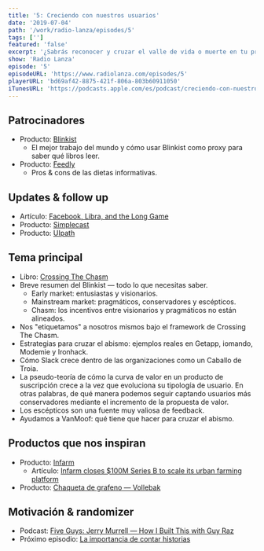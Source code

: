 ```yaml
---
title: '5: Creciendo con nuestros usuarios'
date: '2019-07-04'
path: '/work/radio-lanza/episodes/5'
tags: ['']
featured: 'false'
excerpt: '¿Sabrás reconocer y cruzar el valle de vida o muerte en tu proyecto? Hablamos del famoso "chasm" al otro lado del cual se encuentra un mercado más grande para tu negocio. Si no logras identificarlo y saltarlo, todo tu esfuerzo hasta la fecha habrá sido en balde. ¡Acompáñanos en este capítulo donde compartimos mil ideas para cruzarlo!'
show: 'Radio Lanza'
episode: '5'
episodeURL: 'https://www.radiolanza.com/episodes/5'
playerURL: 'bd69af42-8875-421f-806a-803b60911050'
iTunesURL: 'https://podcasts.apple.com/es/podcast/creciendo-con-nuestros-usuarios/id1468000755?i=1000443579136'
---
```


## Patrocinadores

- Producto: [Blinkist](https://www.blinkist.com)
  - El mejor trabajo del mundo y cómo usar Blinkist como proxy para saber qué libros leer.
- Producto: [Feedly](https://www.feedly.com)
  - Pros & cons de las dietas informativas.

## Updates & follow up

- Artículo: [Facebook, Libra, and the Long Game](https://stratechery.com/2019/facebook-libra-and-the-long-game/)
- Producto: [Simplecast](https://www.simplecast.com)
- Producto: [UIpath](https://www.uipath.com)

## Tema principal

- Libro: [Crossing The Chasm](https://www.amazon.com/dp/0062292986/)
- Breve resumen del Blinkist — todo lo que necesitas saber.
  - Early market: entusiastas y visionarios.
  - Mainstream market: pragmáticos, conservadores y escépticos.
  - Chasm: los incentivos entre visionarios y pragmáticos no están alineados.
- Nos "etiquetamos" a nosotros mismos bajo el framework de Crossing The Chasm.
- Estrategias para cruzar el abismo: ejemplos reales en Getapp, iomando, Modemie y Ironhack.
- Cómo Slack crece dentro de las organizaciones como un Caballo de Troia.
- La pseudo-teoría de cómo la curva de valor en un producto de suscripción crece a la vez que evoluciona su tipología de usuario. En otras palabras, de qué manera podemos seguir captando usuarios más conservadores mediante el incremento de la propuesta de valor.
- Los escépticos son una fuente muy valiosa de feedback.
- Ayudamos a VanMoof: qué tiene que hacer para cruzar el abismo.

## Productos que nos inspiran

- Producto: [Infarm](https://infarm.com)
  - Artículo: [Infarm closes \$100M Series B to scale its urban farming platform](https://techcrunch.com/2019/06/11/infarm-series-b/)
- Producto: [Chaqueta de grafeno — Vollebak](https://www.yankodesign.com/2019/06/21/graphene-coated-clothing-exists-and-were-finally-in-the-future/)

## Motivación & randomizer

- Podcast: [Five Guys: Jerry Murrell — How I Built This with Guy Raz](https://www.npr.org/2019/01/11/684560464/five-guys-jerry-murrell)
- Próximo episodio: [La importancia de contar historias](https://radiolanza.com/episodes/6)
